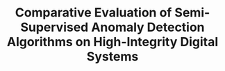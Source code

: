 ---
authors: <b>Gianluca Martino</b>, Arne Grünhagen, Julien Branlard, Annika Eichler, Görschwin Fey, Holger Schlarb
title: Comparative Evaluation of Semi-Supervised Anomaly Detection Algorithms on High-Integrity Digital Systems
conference: Euromicro Conference on Digital System Design (DSD)
location: Palermo, Italy
year: 2021
link: https://ieeexplore.ieee.org/document/9556385
---
